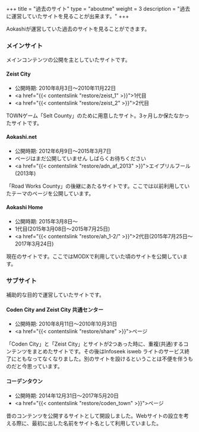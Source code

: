 +++
title = "過去のサイト"
type = "aboutme"
weight = 3
description = "過去に運営していたサイトを見ることが出来ます。"
+++

Aokashiが運営していた過去のサイトを見ることができます。

### メインサイト
メインコンテンツの公開を主としていたサイトです。

#### Zeist City

- 公開時期: 2010年8月3日～2010年11月22日
- <a href="{{< contentslink "restore/zeist_1" >}}">1代目</a>
- <a href="{{< contentslink "restore/zeist_2" >}}">2代目</a>

TOWNゲーム「Selt County」のために用意したサイト。3ヶ月しか保たなかったサイトです。

#### Aokashi.net

- 公開時期: 2012年6月9日～2015年3月7日
- ページはまだ公開していません しばらくお待ちください
- <a href="{{< contentslink "restore/adn_af_2013" >}}">エイプリルフール(2013年)</a>

「Road Works County」の後継にあたるサイトです。ここでは以前利用していたテーマのページを公開しています。

#### Aokashi Home

- 公開時期: 2015年3月8日～
- 1代目(2015年3月08日～2015年7月25日)
- <a href="{{< contentslink "restore/ah_1-2/" >}}">2代目</a>(2015年7月25日～2017年3月24日)

現在のサイトです。ここではMODXで利用していた頃のサイトを公開しています。

### サブサイト
補助的な目的で運営していたサイトです。

#### Coden City and Zeist City 共通センター

- 公開時期: 2010年8月11日～2010年10月31日
- <a href="{{< contentslink "restore/share" >}}">ページ</a>

「Coden City」と「Zeist City」とサイトが2つあった時に、重複(共通)するコンテンツをまとめたサイトです。その後はInfoseek isweb ライトのサービス終了にともなってなくなりました。別のサイトを設けるということは不便を伴うものだと今思っています。

#### コーデンタウン

- 公開時期: 2014年12月31日〜2017年5月20日
- <a href="{{< contentslink "restore/coden_town" >}}">ページ</a>

昔のコンテンツを公開するサイトとして開設しました。Webサイトの設立を考える際に、最初に出した名前をサイト名として利用していました。